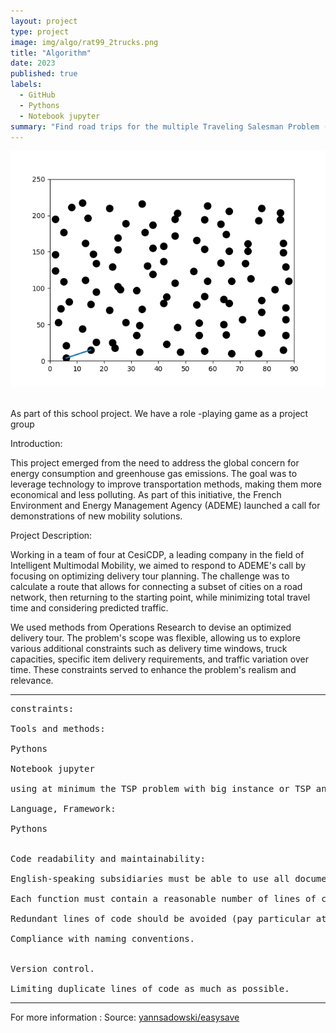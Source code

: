 ```yaml
---
layout: project
type: project
image: img/algo/rat99_2trucks.png
title: "Algorithm"
date: 2023
published: true
labels:
  - GitHub
  - Pythons
  - Notebook jupyter
summary: "Find road trips for the multiple Traveling Salesman Problem (mTSP)"
---
```


<p align="center"><img class="img" src="../img/algo/glouton.gif"></p><br>
As part of this school project. We have a role -playing game as a project group

Introduction:

This project emerged from the need to address the global concern for energy consumption and greenhouse gas emissions. The goal was to leverage technology to improve transportation methods, making them more economical and less polluting. As part of this initiative, the French Environment and Energy Management Agency (ADEME) launched a call for demonstrations of new mobility solutions.

Project Description:

Working in a team of four at CesiCDP, a leading company in the field of Intelligent Multimodal Mobility, we aimed to respond to ADEME's call by focusing on optimizing delivery tour planning. The challenge was to calculate a route that allows for connecting a subset of cities on a road network, then returning to the starting point, while minimizing total travel time and considering predicted traffic.

We used methods from Operations Research to devise an optimized delivery tour. The problem's scope was flexible, allowing us to explore various additional constraints such as delivery time windows, truck capacities, specific item delivery requirements, and traffic variation over time. These constraints served to enhance the problem's realism and relevance.

<hr>

<pre>
constraints:

Tools and methods:

Pythons

Notebook jupyter

using at minimum the TSP problem with big instance or TSP and add constraints.

Language, Framework:

Pythons


Code readability and maintainability:

English-speaking subsidiaries must be able to use all documents, lines of code and comments.

Each function must contain a reasonable number of lines of code.

Redundant lines of code should be avoided (pay particular attention when copying and pasting).

Compliance with naming conventions.


Version control.

Limiting duplicate lines of code as much as possible.
</pre>

<hr>
For more information :
Source: <a href="https://github.com/yannsadowski/Algorithm_mTSP"><i class="large github icon "></i>yannsadowski/easysave</a>


